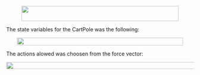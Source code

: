 <p align="center"><img src="/tex/eacf62d2c61078d4357522a387368951.svg?invert_in_darkmode&sanitize=true" align=middle width=422.948988pt height=41.10931275pt/></p>

The state variables for the CartPole was the following: <p align="center"><img src="/tex/a84fb0523c394e280b1660db219ae7a1.svg?invert_in_darkmode&sanitize=true" align=middle width=445.5499224pt height=20.48028015pt/></p>

The actions alowed was choosen from the force vector: <p align="center"><img src="/tex/efa22306c10d967f284dc184ac4b9fb8.svg?invert_in_darkmode&sanitize=true" align=middle width=531.6440316pt height=19.726228499999998pt/></p>

